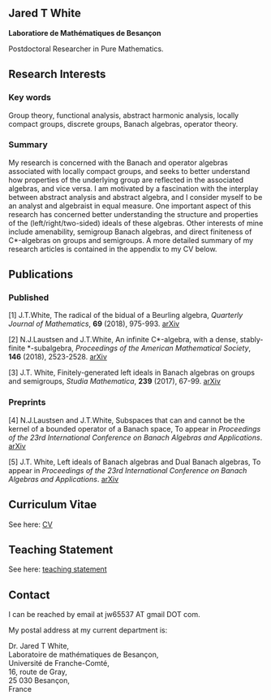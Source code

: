 ## Jared T White
**Laboratiore de Mathématiques de Besançon**

Postdoctoral Researcher in Pure Mathematics.

## Research Interests
### Key words
Group theory, functional analysis, abstract harmonic analysis, locally compact groups, discrete groups, Banach algebras, operator theory.
### Summary
My research is concerned with the Banach and operator algebras associated with locally compact groups, and seeks to better understand how properties of the underlying group are reflected in the associated algebras, and vice versa. I am motivated by a fascination with the interplay between abstract analysis and abstract algebra, and  I consider myself to be an analyst and algebraist in equal measure. One important aspect of this research has concerned better understanding the structure and properties of the (left/right/two-sided) ideals of these algebras.  Other interests of mine include amenability, semigroup Banach algebras, and direct finiteness of C\*-algebras on groups and semigroups. A more detailed summary of my research articles is contained in the appendix to my CV below.

## Publications
### Published
[1] J.T.White, The radical of the bidual of a Beurling algebra, *Quarterly Journal of Mathematics*, **69** (2018), 975-993.
[arXiv](https://arxiv.org/abs/1708.09635)

[2] N.J.Laustsen and J.T.White, An infinite C\*-algebra, with a dense, stably-finite \*-subalgebra,  *Proceedings of the American Mathematical Society*, **146** (2018), 2523-2528.
[arXiv](https://arxiv.org/abs/1705.05835)

[3] J.T. White, Finitely-generated left ideals in Banach algebras on groups and semigroups, *Studia Mathematica*, **239** (2017), 67-99.
[arXiv](https://arxiv.org/abs/1612.05915)

### Preprints
[4]  N.J.Laustsen and J.T.White, Subspaces that can and cannot be the kernel of a bounded operator of a Banach space, To appear in *Proceedings of the 23rd International Conference on Banach Algebras and Applications*.
[arXiv](https://arxiv.org/abs/1811.02399)

[5] J.T. White, Left ideals of Banach algebras and Dual Banach algebras, To appear in *Proceedings of the 23rd International Conference on Banach Algebras and Applications*.
[arXiv](https://arxiv.org/abs/1811.02393)

## Curriculum Vitae
See here: [CV](https://jaredtwhite.github.io/CV.pdf)

## Teaching Statement
See here: [teaching statement](https://jaredtwhite.github.io/Teachin_Statement.pdf)

## Contact
I can be reached by email at jw65537 AT gmail DOT com.

My postal address at my current department is:

Dr. Jared T White,<br/>
Laboratoire de mathématiques de Besançon,<br/>
Université de Franche-Comté,<br/>
16, route de Gray,<br/>
25 030 Besançon,<br/>
France
